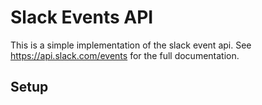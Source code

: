 Slack Events API
=======

This is a simple implementation of the slack event api. See https://api.slack.com/events for the full documentation.

## Setup